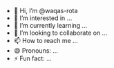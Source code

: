 - 👋 Hi, I’m @waqas-rota
- 👀 I’m interested in ...
- 🌱 I’m currently learning ...
- 💞️ I’m looking to collaborate on ...
- 📫 How to reach me ...
- 😄 Pronouns: ...
- ⚡ Fun fact: ...

<!---
waqas-rota/waqas-rota is a ✨ special ✨ repository because its `README.md` (this file) appears on your GitHub profile.
You can click the Preview link to take a look at your changes.
--->

